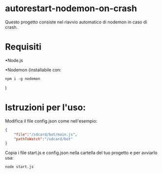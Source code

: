 # autorestart-nodemon-on-crash

Questo progetto consiste nel riavvio automatico di nodemon in caso di crash.

# Requisiti

•Node.js

•Nodemon (installabile con:

    npm i -g nodemon

)

# Istruzioni per l'uso:

Modifica il file config.json come nell'esempio:

```json
{
    "file":"/sdcard/bot/main.js",
    "pathToWatch":"/sdcard/bot"
}
```

Copia i file start.js e config.json nella cartella del tuo progetto e per avviarlo usa:

    node start.js
